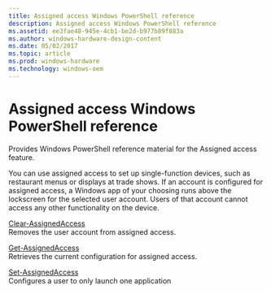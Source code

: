 ```yaml
---
title: Assigned access Windows PowerShell reference
description: Assigned access Windows PowerShell reference
ms.assetid: ee3fae48-945e-4cb1-be2d-b977b89f883a
ms.author: windows-hardware-design-content
ms.date: 05/02/2017
ms.topic: article
ms.prod: windows-hardware
ms.technology: windows-oem
---
```


# Assigned access Windows PowerShell reference


Provides Windows PowerShell reference material for the Assigned access feature.

You can use assigned access to set up single-function devices, such as restaurant menus or displays at trade shows. If an account is configured for assigned access, a Windows app of your choosing runs above the lockscreen for the selected user account. Users of that account cannot access any other functionality on the device.

[Clear-AssignedAccess](https://technet.microsoft.com/itpro/powershell/windows/assignedaccess/clear-assignedaccess)  
Removes the user account from assigned access.

[Get-AssignedAccess](https://technet.microsoft.com/itpro/powershell/windows/assignedaccess/get-assignedaccess)  
Retrieves the current configuration for assigned access.

[Set-AssignedAccess](https://technet.microsoft.com/itpro/powershell/windows/assignedaccess/set-assignedaccess)  
Configures a user to only launch one application
